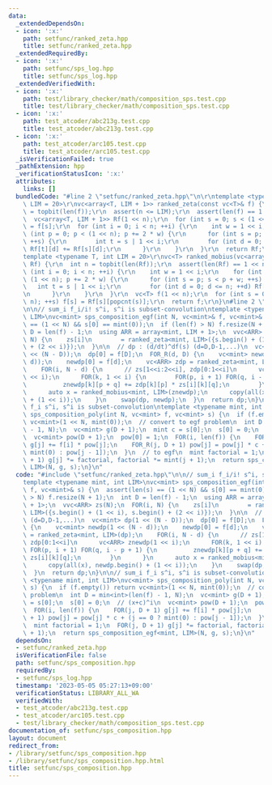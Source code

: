 ```yaml
---
data:
  _extendedDependsOn:
  - icon: ':x:'
    path: setfunc/ranked_zeta.hpp
    title: setfunc/ranked_zeta.hpp
  _extendedRequiredBy:
  - icon: ':x:'
    path: setfunc/sps_log.hpp
    title: setfunc/sps_log.hpp
  _extendedVerifiedWith:
  - icon: ':x:'
    path: test/library_checker/math/composition_sps.test.cpp
    title: test/library_checker/math/composition_sps.test.cpp
  - icon: ':x:'
    path: test_atcoder/abc213g.test.cpp
    title: test_atcoder/abc213g.test.cpp
  - icon: ':x:'
    path: test_atcoder/arc105.test.cpp
    title: test_atcoder/arc105.test.cpp
  _isVerificationFailed: true
  _pathExtension: hpp
  _verificationStatusIcon: ':x:'
  attributes:
    links: []
  bundledCode: "#line 2 \"setfunc/ranked_zeta.hpp\"\n\r\ntemplate <typename T, int\
    \ LIM = 20>\r\nvc<array<T, LIM + 1>> ranked_zeta(const vc<T>& f) {\r\n  int n\
    \ = topbit(len(f));\r\n  assert(n <= LIM);\r\n  assert(len(f) == 1 << n);\r\n\
    \  vc<array<T, LIM + 1>> Rf(1 << n);\r\n  for (int s = 0; s < (1 << n); ++s) Rf[s][popcnt(s)]\
    \ = f[s];\r\n  for (int i = 0; i < n; ++i) {\r\n    int w = 1 << i;\r\n    for\
    \ (int p = 0; p < (1 << n); p += 2 * w) {\r\n      for (int s = p; s < p + w;\
    \ ++s) {\r\n        int t = s | 1 << i;\r\n        for (int d = 0; d <= n; ++d)\
    \ Rf[t][d] += Rf[s][d];\r\n      }\r\n    }\r\n  }\r\n  return Rf;\r\n}\r\n\r\n\
    template <typename T, int LIM = 20>\r\nvc<T> ranked_mobius(vc<array<T, LIM + 1>>&\
    \ Rf) {\r\n  int n = topbit(len(Rf));\r\n  assert(len(Rf) == 1 << n);\r\n  for\
    \ (int i = 0; i < n; ++i) {\r\n    int w = 1 << i;\r\n    for (int p = 0; p <\
    \ (1 << n); p += 2 * w) {\r\n      for (int s = p; s < p + w; ++s) {\r\n     \
    \   int t = s | 1 << i;\r\n        for (int d = 0; d <= n; ++d) Rf[t][d] -= Rf[s][d];\r\
    \n      }\r\n    }\r\n  }\r\n  vc<T> f(1 << n);\r\n  for (int s = 0; s < (1 <<\
    \ n); ++s) f[s] = Rf[s][popcnt(s)];\r\n  return f;\r\n}\n#line 2 \"setfunc/sps_composition.hpp\"\
    \n\n// sum_i f_i/i! s^i, s^i is subset-convolution\ntemplate <typename mint, int\
    \ LIM>\nvc<mint> sps_composition_egf(int N, vc<mint>& f, vc<mint>& s) {\n  assert(len(s)\
    \ == (1 << N) && s[0] == mint(0));\n  if (len(f) > N) f.resize(N + 1);\n  int\
    \ D = len(f) - 1;\n  using ARR = array<mint, LIM + 1>;\n  vvc<ARR> zs(N);\n  FOR(i,\
    \ N) {\n    zs[i]\n        = ranked_zeta<mint, LIM>({s.begin() + (1 << i), s.begin()\
    \ + (2 << i)});\n  }\n\n  // dp : (d/dt)^df(s) (d=D,D-1,...)\n  vc<mint> dp(1\
    \ << (N - D));\n  dp[0] = f[D];\n  FOR_R(d, D) {\n    vc<mint> newdp(1 << (N -\
    \ d));\n    newdp[0] = f[d];\n    vc<ARR> zdp = ranked_zeta<mint, LIM>(dp);\n\
    \    FOR(i, N - d) {\n      // zs[1<<i:2<<i], zdp[0:1<<i]\n      vc<ARR> znewdp(1\
    \ << i);\n      FOR(k, 1 << i) {\n        FOR(p, i + 1) FOR(q, i - p + 1) {\n\
    \          znewdp[k][p + q] += zdp[k][p] * zs[i][k][q];\n        }\n      }\n\
    \      auto x = ranked_mobius<mint, LIM>(znewdp);\n      copy(all(x), newdp.begin()\
    \ + (1 << i));\n    }\n    swap(dp, newdp);\n  }\n  return dp;\n}\n\n// sum_i\
    \ f_i s^i, s^i is subset-convolution\ntemplate <typename mint, int LIM>\nvc<mint>\
    \ sps_composition_poly(int N, vc<mint> f, vc<mint> s) {\n  if (f.empty()) return\
    \ vc<mint>(1 << N, mint(0));\n  // convert to egf problem\n  int D = min<int>(len(f)\
    \ - 1, N);\n  vc<mint> g(D + 1);\n  mint c = s[0];\n  s[0] = 0;\n  // (x+c)^i\n\
    \  vc<mint> pow(D + 1);\n  pow[0] = 1;\n  FOR(i, len(f)) {\n    FOR(j, D + 1)\
    \ g[j] += f[i] * pow[j];\n    FOR_R(j, D + 1) pow[j] = pow[j] * c + (j == 0 ?\
    \ mint(0) : pow[j - 1]);\n  }\n  // to egf\n  mint factorial = 1;\n  FOR(j, D\
    \ + 1) g[j] *= factorial, factorial *= mint(j + 1);\n  return sps_composition_egf<mint,\
    \ LIM>(N, g, s);\n}\n"
  code: "#include \"setfunc/ranked_zeta.hpp\"\n\n// sum_i f_i/i! s^i, s^i is subset-convolution\n\
    template <typename mint, int LIM>\nvc<mint> sps_composition_egf(int N, vc<mint>&\
    \ f, vc<mint>& s) {\n  assert(len(s) == (1 << N) && s[0] == mint(0));\n  if (len(f)\
    \ > N) f.resize(N + 1);\n  int D = len(f) - 1;\n  using ARR = array<mint, LIM\
    \ + 1>;\n  vvc<ARR> zs(N);\n  FOR(i, N) {\n    zs[i]\n        = ranked_zeta<mint,\
    \ LIM>({s.begin() + (1 << i), s.begin() + (2 << i)});\n  }\n\n  // dp : (d/dt)^df(s)\
    \ (d=D,D-1,...)\n  vc<mint> dp(1 << (N - D));\n  dp[0] = f[D];\n  FOR_R(d, D)\
    \ {\n    vc<mint> newdp(1 << (N - d));\n    newdp[0] = f[d];\n    vc<ARR> zdp\
    \ = ranked_zeta<mint, LIM>(dp);\n    FOR(i, N - d) {\n      // zs[1<<i:2<<i],\
    \ zdp[0:1<<i]\n      vc<ARR> znewdp(1 << i);\n      FOR(k, 1 << i) {\n       \
    \ FOR(p, i + 1) FOR(q, i - p + 1) {\n          znewdp[k][p + q] += zdp[k][p] *\
    \ zs[i][k][q];\n        }\n      }\n      auto x = ranked_mobius<mint, LIM>(znewdp);\n\
    \      copy(all(x), newdp.begin() + (1 << i));\n    }\n    swap(dp, newdp);\n\
    \  }\n  return dp;\n}\n\n// sum_i f_i s^i, s^i is subset-convolution\ntemplate\
    \ <typename mint, int LIM>\nvc<mint> sps_composition_poly(int N, vc<mint> f, vc<mint>\
    \ s) {\n  if (f.empty()) return vc<mint>(1 << N, mint(0));\n  // convert to egf\
    \ problem\n  int D = min<int>(len(f) - 1, N);\n  vc<mint> g(D + 1);\n  mint c\
    \ = s[0];\n  s[0] = 0;\n  // (x+c)^i\n  vc<mint> pow(D + 1);\n  pow[0] = 1;\n\
    \  FOR(i, len(f)) {\n    FOR(j, D + 1) g[j] += f[i] * pow[j];\n    FOR_R(j, D\
    \ + 1) pow[j] = pow[j] * c + (j == 0 ? mint(0) : pow[j - 1]);\n  }\n  // to egf\n\
    \  mint factorial = 1;\n  FOR(j, D + 1) g[j] *= factorial, factorial *= mint(j\
    \ + 1);\n  return sps_composition_egf<mint, LIM>(N, g, s);\n}\n"
  dependsOn:
  - setfunc/ranked_zeta.hpp
  isVerificationFile: false
  path: setfunc/sps_composition.hpp
  requiredBy:
  - setfunc/sps_log.hpp
  timestamp: '2023-05-05 05:27:13+09:00'
  verificationStatus: LIBRARY_ALL_WA
  verifiedWith:
  - test_atcoder/abc213g.test.cpp
  - test_atcoder/arc105.test.cpp
  - test/library_checker/math/composition_sps.test.cpp
documentation_of: setfunc/sps_composition.hpp
layout: document
redirect_from:
- /library/setfunc/sps_composition.hpp
- /library/setfunc/sps_composition.hpp.html
title: setfunc/sps_composition.hpp
---
```

